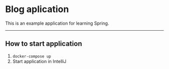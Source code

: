 # Blog aplication
This is an example application for learning Spring.




---
## How to start application
1. `docker-compose up`
2. Start application in IntelliJ